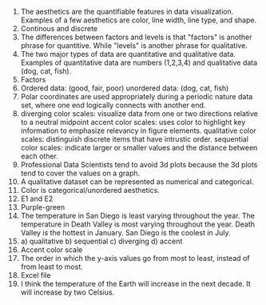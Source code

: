 1. The aesthetics are the quantifiable features in data visualization. Examples of a few aesthetics are color, line width, line type, and shape.
2. Continous and discrete
3. The differences between factors and levels is that "factors" is another phrase for quantitive. While "levels" is another phrase for qualitative.
4. The two major types of data are quantitative and qualitative data. Examples of quantitative data are numbers (1,2,3,4) and qualitative data (dog, cat, fish).
5. Factors
6. Ordered data: (good, fair, poor)
   unordered data: (dog, cat, fish)
7. Polar coordinates are used appropriately during a periodic nature data set, where  one end logically connects with another end.
8. diverging color scales: visualize data from one or two directions relative to a neutral midpoint 
   accent color scales: uses color to highlight key information to emphasize relevancy in figure elements.
   qualitative color scales: distinguish discrete items that have intrustic order.
   sequential color scales: indicate larger or smaller values and the distance between each other.
9. Professional Data Scientists tend to avoid 3d plots because the 3d plots tend to cover the values on a graph.
10. A qualitative dataset can be represented as numerical and categorical.
11. Color is categorical/unordered aesthetics.
12. E1 and E2
13. Purple-green
14. The temperature in San Diego  is least varying throughout the year. The temperature in Death Valley is most varying throughout the year. Death Valley is the hottest in January. San Diego is the coolest in July.
15. a) qualitative
    b) sequential
    c) diverging
    d) accent
16. Accent color scale
17. The order in which the y-axis values go from most to least, instead of from least to most.
18. Excel file
19. I think the temperature of the Earth will increase in the next decade. It will increase by two Celsius. 
   
   
   
